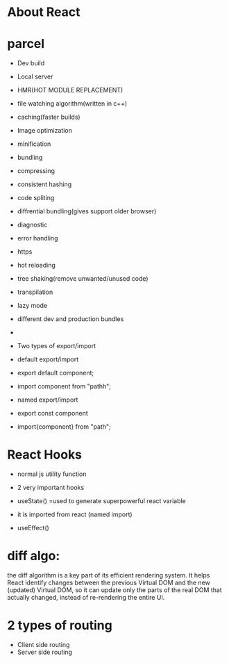 # About React


# parcel
- Dev build
- Local server
- HMR(HOT MODULE REPLACEMENT)
- file watching algorithm(written in c++)
- caching(faster builds)
- Image optimization
- minification
- bundling
- compressing
- consistent hashing
- code spliting 
- diffrential bundling(gives support older browser)
- diagnostic
- error handling
- https
- hot reloading
- tree shaking(remove unwanted/unused code)
- transpilation
- lazy mode
- different dev and production bundles
- 

- Two types of export/import
- default export/import
- export default component;
- import component from "pathh";

- named export/import

- export const component
- import{component} from "path";


# React Hooks
- normal js utility function

- 2 very important hooks
- useState() =used to generate superpowerful react variable
- it is imported from react (named import)

- useEffect()


# diff algo:
the diff algorithm is a key part of its efficient rendering system. It helps React identify changes between the previous Virtual DOM and the new (updated) Virtual DOM, so it can update only the parts of the real DOM that actually changed, instead of re-rendering the entire UI.


# 2 types of routing
- Client side routing
- Server side routing
